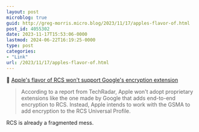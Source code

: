 ```yaml
---
layout: post
microblog: true
guid: http://greg-morris.micro.blog/2023/11/17/apples-flavor-of.html
post_id: 4055302
date: 2023-11-17T15:53:06-0000
lastmod: 2024-06-22T16:19:25-0000
type: post
categories:
- "Link"
url: /2023/11/17/apples-flavor-of.html
---
```

🔗 <a href="https://appleinsider.com/articles/23/11/16/apples-flavor-of-rcs-wont-support-googles-end-to-end-encryption-extension" class="u-in-reply-to">Apple's flavor of RCS won't support Google's encryption extension</a>

> According to a report from TechRadar, Apple won't adopt proprietary extensions like the one made by Google that adds end-to-end encryption to RCS. Instead, Apple intends to work with the GSMA to add encryption to the RCS Universal Profile.

RCS is already a fragmented mess. 
